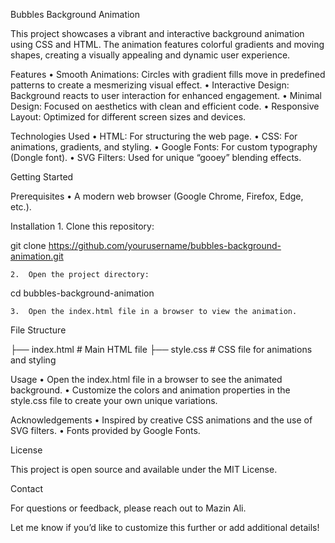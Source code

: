 Bubbles Background Animation

This project showcases a vibrant and interactive background animation using CSS and HTML. The animation features colorful gradients and moving shapes, creating a visually appealing and dynamic user experience.

Features
	•	Smooth Animations: Circles with gradient fills move in predefined patterns to create a mesmerizing visual effect.
	•	Interactive Design: Background reacts to user interaction for enhanced engagement.
	•	Minimal Design: Focused on aesthetics with clean and efficient code.
	•	Responsive Layout: Optimized for different screen sizes and devices.

Technologies Used
	•	HTML: For structuring the web page.
	•	CSS: For animations, gradients, and styling.
	•	Google Fonts: For custom typography (Dongle font).
	•	SVG Filters: Used for unique “gooey” blending effects.

Getting Started

Prerequisites
	•	A modern web browser (Google Chrome, Firefox, Edge, etc.).

Installation
	1.	Clone this repository:

git clone https://github.com/yourusername/bubbles-background-animation.git


	2.	Open the project directory:

cd bubbles-background-animation


	3.	Open the index.html file in a browser to view the animation.

File Structure

├── index.html    # Main HTML file
├── style.css     # CSS file for animations and styling

Usage
	•	Open the index.html file in a browser to see the animated background.
	•	Customize the colors and animation properties in the style.css file to create your own unique variations.

Acknowledgements
	•	Inspired by creative CSS animations and the use of SVG filters.
	•	Fonts provided by Google Fonts.

License

This project is open source and available under the MIT License.

Contact

For questions or feedback, please reach out to Mazin Ali.

Let me know if you’d like to customize this further or add additional details!
